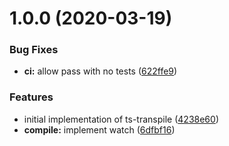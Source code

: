 # 1.0.0 (2020-03-19)


### Bug Fixes

* **ci:** allow pass with no tests ([622ffe9](https://github.com/vdtn359/ts-transpile/commit/622ffe942420dc39b0c9619433d395d691042e31))


### Features

* initial implementation of ts-transpile ([4238e60](https://github.com/vdtn359/ts-transpile/commit/4238e6097d46fa03e370ebef22d9079d0a8d5d2f))
* **compile:** implement watch ([6dfbf16](https://github.com/vdtn359/ts-transpile/commit/6dfbf1629dd81938542e128f601b91cb59d89519))
